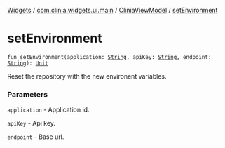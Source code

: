 [Widgets](../../index.md) / [com.clinia.widgets.ui.main](../index.md) / [CliniaViewModel](index.md) / [setEnvironment](./set-environment.md)

# setEnvironment

`fun setEnvironment(application: `[`String`](https://kotlinlang.org/api/latest/jvm/stdlib/kotlin/-string/index.html)`, apiKey: `[`String`](https://kotlinlang.org/api/latest/jvm/stdlib/kotlin/-string/index.html)`, endpoint: `[`String`](https://kotlinlang.org/api/latest/jvm/stdlib/kotlin/-string/index.html)`): `[`Unit`](https://kotlinlang.org/api/latest/jvm/stdlib/kotlin/-unit/index.html)

Reset the repository with the new environent variables.

### Parameters

`application` - Application id.

`apiKey` - Api key.

`endpoint` - Base url.